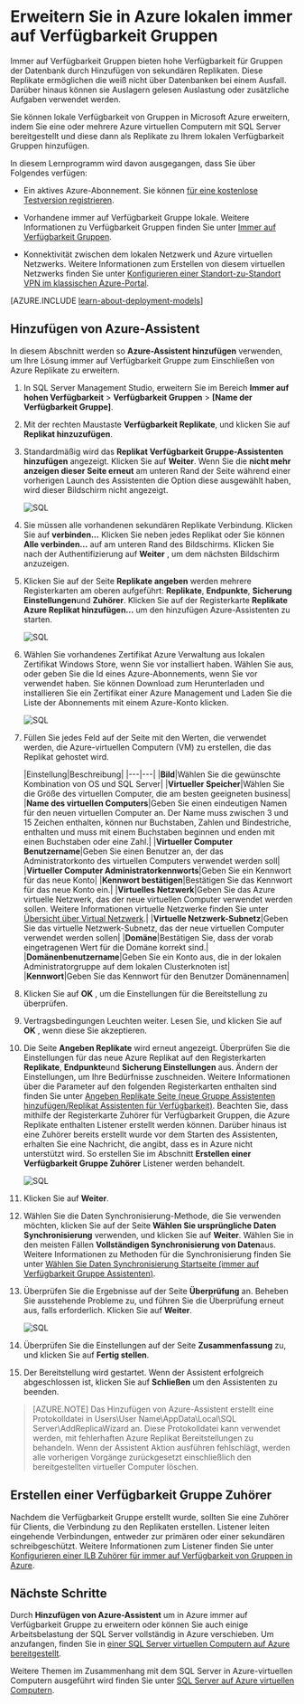 <properties
    pageTitle="Erweitern der lokalen immer auf Verfügbarkeit von Gruppen in Azure | Microsoft Azure"
    description="In diesem Lernprogramm erstellte, mit dem Bereitstellungsmodell klassischen Ressourcen verwendet, und beschreibt, wie der hinzufügen-Assistent in SQL Server Management Studio (SSMS) verwenden, um einer Kopie immer auf Availability Group in Azure hinzuzufügen."
    services="virtual-machines-windows"
    documentationCenter="na"
    authors="MikeRayMSFT"
    manager="jhubbard"
    editor=""
    tags="azure-service-management"/>

<tags
    ms.service="virtual-machines-windows"
    ms.devlang="na"
    ms.topic="article"
    ms.tgt_pltfrm="vm-windows-sql-server"
    ms.workload="infrastructure-services"
    ms.date="07/12/2016"
    ms.author="MikeRayMSFT" />

# <a name="extend-on-premises-always-on-availability-groups-to-azure"></a>Erweitern Sie in Azure lokalen immer auf Verfügbarkeit Gruppen

Immer auf Verfügbarkeit Gruppen bieten hohe Verfügbarkeit für Gruppen der Datenbank durch Hinzufügen von sekundären Replikaten. Diese Replikate ermöglichen die weiß nicht über Datenbanken bei einem Ausfall. Darüber hinaus können sie Auslagern gelesen Auslastung oder zusätzliche Aufgaben verwendet werden.

Sie können lokale Verfügbarkeit von Gruppen in Microsoft Azure erweitern, indem Sie eine oder mehrere Azure virtuellen Computern mit SQL Server bereitgestellt und diese dann als Replikate zu Ihrem lokalen Verfügbarkeit Gruppen hinzufügen.

In diesem Lernprogramm wird davon ausgegangen, dass Sie über Folgendes verfügen:

- Ein aktives Azure-Abonnement. Sie können [für eine kostenlose Testversion registrieren](https://azure.microsoft.com/pricing/free-trial/).

- Vorhandene immer auf Verfügbarkeit Gruppe lokale. Weitere Informationen zu Verfügbarkeit Gruppen finden Sie unter [Immer auf Verfügbarkeit Gruppen](https://msdn.microsoft.com/library/hh510230.aspx).

- Konnektivität zwischen dem lokalen Netzwerk und Azure virtuellen Netzwerks. Weitere Informationen zum Erstellen von diesem virtuellen Netzwerks finden Sie unter [Konfigurieren einer Standort-zu-Standort VPN im klassischen Azure-Portal](../vpn-gateway/vpn-gateway-site-to-site-create.md).

[AZURE.INCLUDE [learn-about-deployment-models](../../includes/learn-about-deployment-models-classic-include.md)]

## <a name="add-azure-replica-wizard"></a>Hinzufügen von Azure-Assistent

In diesem Abschnitt werden so **Azure-Assistent hinzufügen** verwenden, um Ihre Lösung immer auf Verfügbarkeit Gruppe zum Einschließen von Azure Replikate zu erweitern.

1. In SQL Server Management Studio, erweitern Sie im Bereich **Immer auf hohen Verfügbarkeit** > **Verfügbarkeit Gruppen** > **[Name der Verfügbarkeit Gruppe]**.

1. Mit der rechten Maustaste **Verfügbarkeit Replikate**, und klicken Sie auf **Replikat hinzuzufügen**.

1. Standardmäßig wird das **Replikat Verfügbarkeit Gruppe-Assistenten hinzufügen** angezeigt. Klicken Sie auf **Weiter**.  Wenn Sie die **nicht mehr anzeigen dieser Seite erneut** am unteren Rand der Seite während einer vorherigen Launch des Assistenten die Option diese ausgewählt haben, wird dieser Bildschirm nicht angezeigt.

    ![SQL](./media/virtual-machines-windows-classic-sql-onprem-availability/IC742861.png)

1. Sie müssen alle vorhandenen sekundären Replikate Verbindung. Klicken Sie auf **verbinden...** Klicken Sie neben jedes Replikat oder Sie können **Alle verbinden...** auf am unteren Rand des Bildschirms. Klicken Sie nach der Authentifizierung auf **Weiter** , um dem nächsten Bildschirm anzuzeigen.

1. Klicken Sie auf der Seite **Replikate angeben** werden mehrere Registerkarten am oberen aufgeführt: **Replikate**, **Endpunkte**, **Sicherung Einstellungen**und **Zuhörer**. Klicken Sie auf der Registerkarte **Replikate** **Azure Replikat hinzufügen...** um den hinzufügen Azure-Assistenten zu starten.

    ![SQL](./media/virtual-machines-windows-classic-sql-onprem-availability/IC742863.png)

1. Wählen Sie vorhandenes Zertifikat Azure Verwaltung aus lokalen Zertifikat Windows Store, wenn Sie vor installiert haben. Wählen Sie aus, oder geben Sie die Id eines Azure-Abonnements, wenn Sie vor verwendet haben. Sie können Download zum Herunterladen und installieren Sie ein Zertifikat einer Azure Management und Laden Sie die Liste der Abonnements mit einem Azure-Konto klicken.

    ![SQL](./media/virtual-machines-windows-classic-sql-onprem-availability/IC742864.png)

1. Füllen Sie jedes Feld auf der Seite mit den Werten, die verwendet werden, die Azure-virtuellen Computern (VM) zu erstellen, die das Replikat gehostet wird.

  	|Einstellung|Beschreibung|
|---|---|
|**Bild**|Wählen Sie die gewünschte Kombination von OS und SQL Server|
|**Virtueller Speicher**|Wählen Sie die Größe des virtuellen Computer, die am besten geeigneten business|
|**Name des virtuellen Computers**|Geben Sie einen eindeutigen Namen für den neuen virtuellen Computer an. Der Name muss zwischen 3 und 15 Zeichen enthalten, können nur Buchstaben, Zahlen und Bindestriche, enthalten und muss mit einem Buchstaben beginnen und enden mit einen Buchstaben oder eine Zahl.|
|**Virtueller Computer Benutzername**|Geben Sie einen Benutzer an, der das Administratorkonto des virtuellen Computers verwendet werden soll|
|**Virtueller Computer Administratorkennworts**|Geben Sie ein Kennwort für das neue Konto|
|**Kennwort bestätigen**|Bestätigen Sie das Kennwort für das neue Konto ein.|
|**Virtuelles Netzwerk**|Geben Sie das Azure virtuelle Netzwerk, das der neue virtuellen Computer verwendet werden sollen. Weitere Informationen virtuelle Netzwerke finden Sie unter [Übersicht über Virtual Netzwerk](../virtual-network/virtual-networks-overview.md).|
|**Virtuelle Netzwerk-Subnetz**|Geben Sie das virtuelle Netzwerk-Subnetz, das der neue virtuellen Computer verwendet werden sollen|
|**Domäne**|Bestätigen Sie, dass der vorab eingetragenen Wert für die Domäne korrekt sind.|
|**Domänenbenutzername**|Geben Sie ein Konto aus, die in der lokalen Administratorgruppe auf dem lokalen Clusterknoten ist|
|**Kennwort**|Geben Sie das Kennwort für den Benutzer Domänennamen|

1. Klicken Sie auf **OK** , um die Einstellungen für die Bereitstellung zu überprüfen.

1. Vertragsbedingungen Leuchten weiter. Lesen Sie, und klicken Sie auf **OK** , wenn diese Sie akzeptieren.

1. Die Seite **Angeben Replikate** wird erneut angezeigt. Überprüfen Sie die Einstellungen für das neue Azure Replikat auf den Registerkarten **Replikate**, **Endpunkte**und **Sicherung Einstellungen** aus. Ändern der Einstellungen, um Ihre Bedürfnisse zuschneiden.  Weitere Informationen über die Parameter auf den folgenden Registerkarten enthalten sind finden Sie unter [Angeben Replikate Seite (neue Gruppe Assistenten hinzufügen/Replikat Assistenten für Verfügbarkeit)](https://msdn.microsoft.com/library/hh213088.aspx). Beachten Sie, dass mithilfe der Registerkarte Zuhörer für Verfügbarkeit Gruppen, die Azure Replikate enthalten Listener erstellt werden können. Darüber hinaus ist eine Zuhörer bereits erstellt wurde vor dem Starten des Assistenten, erhalten Sie eine Nachricht, die angibt, dass es in Azure nicht unterstützt wird. So erstellen Sie im Abschnitt **Erstellen einer Verfügbarkeit Gruppe Zuhörer** Listener werden behandelt.

    ![SQL](./media/virtual-machines-windows-classic-sql-onprem-availability/IC742865.png)

1. Klicken Sie auf **Weiter**.

1. Wählen Sie die Daten Synchronisierung-Methode, die Sie verwenden möchten, klicken Sie auf der Seite **Wählen Sie ursprüngliche Daten Synchronisierung** verwenden, und klicken Sie auf **Weiter**. Wählen Sie in den meisten Fällen **Vollständigen Synchronisierung von Daten**aus. Weitere Informationen zu Methoden für die Synchronisierung finden Sie unter [Wählen Sie Daten Synchronisierung Startseite (immer auf Verfügbarkeit Gruppe Assistenten)](https://msdn.microsoft.com/library/hh231021.aspx).

1. Überprüfen Sie die Ergebnisse auf der Seite **Überprüfung** an. Beheben Sie ausstehende Probleme zu, und führen Sie die Überprüfung erneut aus, falls erforderlich. Klicken Sie auf **Weiter**.

    ![SQL](./media/virtual-machines-windows-classic-sql-onprem-availability/IC742866.png)

1. Überprüfen Sie die Einstellungen auf der Seite **Zusammenfassung** zu, und klicken Sie auf **Fertig stellen**.

1. Der Bereitstellung wird gestartet. Wenn der Assistent erfolgreich abgeschlossen ist, klicken Sie auf **Schließen** um den Assistenten zu beenden.

>[AZURE.NOTE] Das Hinzufügen von Azure-Assistent erstellt eine Protokolldatei in Users\User Name\AppData\Local\SQL Server\AddReplicaWizard an. Diese Protokolldatei kann verwendet werden, mit fehlerhaften Azure Replikat Bereitstellungen zu behandeln. Wenn der Assistent Aktion ausführen fehlschlägt, werden alle vorherigen Vorgänge zurückgesetzt einschließlich den bereitgestellten virtueller Computer löschen.

## <a name="create-an-availability-group-listener"></a>Erstellen einer Verfügbarkeit Gruppe Zuhörer

Nachdem die Verfügbarkeit Gruppe erstellt wurde, sollten Sie eine Zuhörer für Clients, die Verbindung zu den Replikaten erstellen. Listener leiten eingehende Verbindungen, entweder zur primären oder einer sekundären schreibgeschützt. Weitere Informationen zum Listener finden Sie unter [Konfigurieren einer ILB Zuhörer für immer auf Verfügbarkeit von Gruppen in Azure](virtual-machines-windows-classic-ps-sql-int-listener.md).

## <a name="next-steps"></a>Nächste Schritte

Durch **Hinzufügen von Azure-Assistent** um in Azure immer auf Verfügbarkeit Gruppe zu erweitern oder können Sie auch einige Arbeitsbelastung der SQL Server vollständig in Azure verschieben. Um anzufangen, finden Sie in [einer SQL Server virtuellen Computern auf Azure bereitgestellt](virtual-machines-windows-portal-sql-server-provision.md).

Weitere Themen im Zusammenhang mit dem SQL Server in Azure-virtuellen Computern ausgeführt wird finden Sie unter [SQL Server auf Azure virtuellen Computern](virtual-machines-windows-sql-server-iaas-overview.md).
